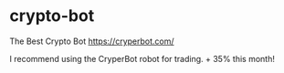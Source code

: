 # crypto-bot
The Best Crypto Bot https://cryperbot.com/

I recommend using the CryperBot robot for trading. + 35% this month!
